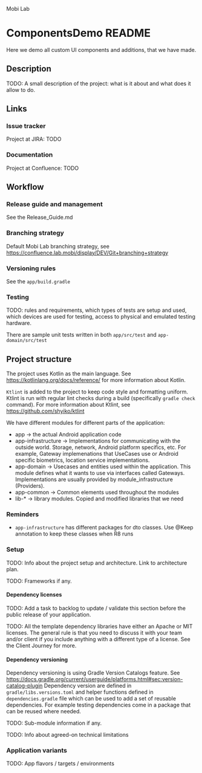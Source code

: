 Mobi Lab

# ComponentsDemo README

Here we demo all custom UI components and additions, that we have made.

## Description

TODO: A small description of the project: what is it about and what does it allow to do.


## Links

### Issue tracker

Project at JIRA: TODO

### Documentation

Project at Confluence: TODO

## Workflow

### Release guide and management

See the Release_Guide.md

### Branching strategy

Default Mobi Lab branching strategy, see https://confluence.lab.mobi/display/DEV/Git+branching+strategy

### Versioning rules


See the `app/build.gradle`


### Testing

TODO: rules and requirements, which types of tests are setup and used, which devices are used for testing, access to physical and emulated testing hardware.

There are sample unit tests written in both `app/src/test` and `app-domain/src/test`


## Project structure

The project uses Kotlin as the main language. See https://kotlinlang.org/docs/reference/ for more information about Kotlin.

`Ktlint` is added to the project to keep code style and formatting uniform. Ktlint is run with regular lint checks during a build (specifically `gradle check` command). For more information about Ktlint, see https://github.com/shyiko/ktlint

We have different modules for different parts of the application:
* app -> the actual Android application code
* app-infrastructure -> Implementations for communicating with the outside world. Storage, network, Android platform specifics, etc. For example, Gateway implemenations that UseCases use or Android specific biometrics, location service implementations.
* app-domain -> Usecases and entities used within the application. This module defines what it wants to use via interfaces called Gateways. Implementations are usually provided by module_infrastructure (Providers).
* app-common -> Common elements used throughout the modules
* lib-* -> library modules. Copied and modified libraries that we need

### Reminders

* `app-infrastructure` has different packages for dto classes. Use @Keep annotation to keep these classes when R8 runs

### Setup

TODO: Info about the project setup and architecture. Link to architecture plan.

TODO: Frameworks if any.

#### Dependency licenses

TODO: Add a task to backlog to update / validate this section before the public release of your application.

TODO: All the template dependency libraries have either an Apache or MIT licenses. The general rule is that you need to discuss it with your team and/or client if you include anything with a different type of a license. See the Client Journey for more.

#### Dependency versioning

Dependency versioning is using Gradle Version Catalogs feature. See https://docs.gradle.org/current/userguide/platforms.html#sec:version-catalog-plugin
Dependency version are defined in `gradle/libs.versions.toml` and helper functions defined in `dependencies.gradle` file which can be used to add a set of reusable dependencies. For example testing dependencies come in a package that can be reused where needed.

TODO: Sub-module information if any.

TODO: Info about agreed-on technical limitations

### Application variants

TODO: App flavors / targets / environments
